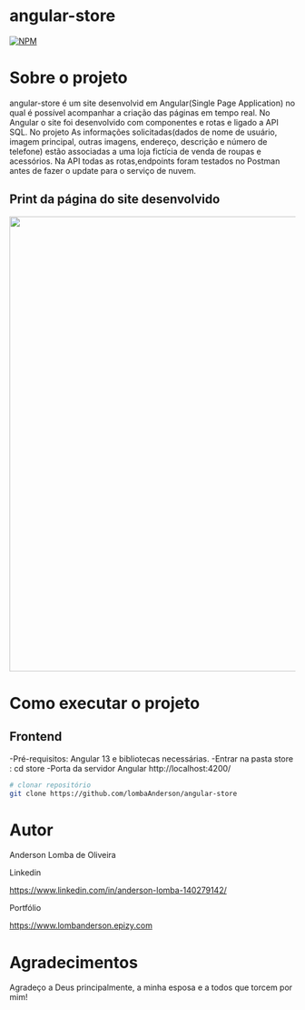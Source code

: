 # angular-store
[![NPM](https://img.shields.io/npm/l/react)](https://github.com/LombaAnderson/angular-store/blob/main/LICENSE)


# Sobre o projeto
angular-store é um site desenvolvid em Angular(Single Page Application) no qual é possível acompanhar a criação das páginas em tempo real. No Angular o site foi desenvolvido com componentes e rotas e ligado a API SQL. No projeto  As informações solicitadas(dados de nome de usuário, imagem principal, outras imagens, endereço, descrição e número de telefone) estão associadas a uma loja fictícia de venda de roupas e acessórios. Na API todas as rotas,endpoints foram testados no Postman antes de fazer o update para o serviço de nuvem. 

## Print da página do site desenvolvido
<div align="center">
<img src="https://user-images.githubusercontent.com/60937513/152054363-100b1f6b-2fb1-47bd-ac90-4c3b667e8765.png" width="800" />
</div>


# Como executar o projeto

## Frontend
-Pré-requisitos: Angular 13 e bibliotecas necessárias.
-Entrar na pasta store : cd store
-Porta da servidor Angular http://localhost:4200/

```bash
# clonar repositório
git clone https://github.com/lombaAnderson/angular-store

```
# Autor

Anderson Lomba de Oliveira

Linkedin

https://www.linkedin.com/in/anderson-lomba-140279142/

Portfólio

https://www.lombanderson.epizy.com

# Agradecimentos

Agradeço a Deus principalmente, a minha esposa e a todos que torcem por mim!
